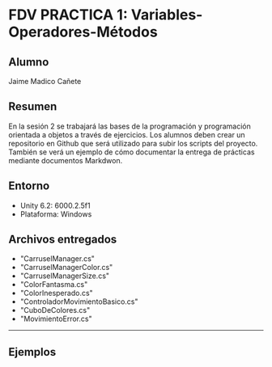 # FDV PRACTICA 1: Variables-Operadores-Métodos

## Alumno
Jaime Madico Cañete

## Resumen
En la sesión 2 se trabajará las bases de la programación y programación orientada a objetos a través de ejercicios. 
Los alumnos deben crear un repositorio en Github que será utilizado para subir los scripts del proyecto. 
También se verá un ejemplo de cómo documentar la entrega de prácticas mediante documentos Markdwon.

## Entorno
- Unity 6.2: 6000.2.5f1
- Plataforma: Windows

## Archivos entregados
- "CarruselManager.cs"
- "CarruselManagerColor.cs"
- "CarruselManagerSize.cs"
- "ColorFantasma.cs"
- "ColorInesperado.cs"
- "ControladorMovimientoBasico.cs"
- "CuboDeColores.cs"
- "MovimientoError.cs"

---

## Ejemplos
